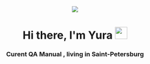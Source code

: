
<div id="header" align="center">
  <img src="https://c.tenor.com/WBcY8E7vVCoAAAAd/monkey-computer-not-working.gif"/>
</div>
<h1 align="center">Hi there, I'm Yura </a> 
<img src="https://github.com/blackcater/blackcater/raw/main/images/Hi.gif" height="32"/></h1>
<h3 align="center">Curent QA Manual , living in Saint-Petersburg</h3>
